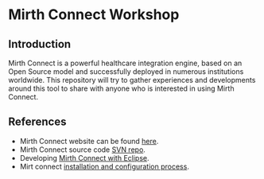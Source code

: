 # Mirth Connect Workshop

## Introduction

Mirth Connect is a powerful healthcare integration engine, based on an Open Source model and successfully deployed in numerous institutions worldwide.
This repository will try to gather experiences and developments around this tool to share with anyone who is interested in using Mirth Connect.

## References

 * Mirth Connect website can be found [here](https://www.mirth.com).
 * Mirth Connect source code [SVN repo](https://svn.mirthcorp.com/connect/).
 * Developing [Mirth Connect with Eclipse](http://www.mirthcorp.com/community/wiki/display/mirth/Developing+Mirth+Connect+in+Eclipse).
 * Mirt connect [installation and configuration process](https://github.com/heisenbergDev/MirthConnectWorkshop/blob/master/mirthConnectInstallation/README.md).

